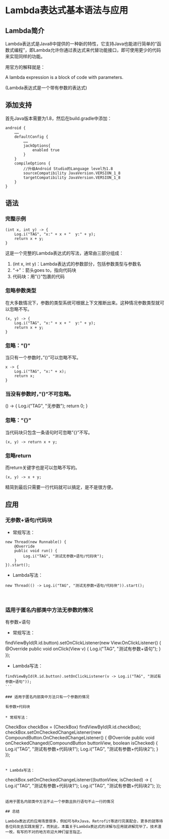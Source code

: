 # Lambda表达式基本语法与应用



## Lambda简介

Lambda表达式是Java8中提供的一种新的特性，它支持Java也能进行简单的“函数式编程”，即Lambda允许你通过表达式来代替功能接口，即可使用更少的代码来实现同样的功能。

用官方的解释就是：

A lambda expression is a block of code with parameters.

(Lambda表达式是一个带有参数的表达式)


## 添加支持

首先Java版本需要为1.8，然后在build.gradle中添加：

```
android {
    ……
    defaultConfig {
        ……
        jackOptions{
            enabled true
        }
    }
    compileOptions {
        //升级Android Studio的Language level为1.8
        sourceCompatibility JavaVersion.VERSION_1_8
        targetCompatibility JavaVersion.VERSION_1_8
    }
}
```

## 语法

### 完整示例

```
(int x, int y) -> {
    Log.i("TAG", "x:" + x + "  y:" + y);
    return x + y;
}
```

这是一个完整的Lambda表达式的写法，通常由三部分组成：

1. (int x, int y)：Lambda表达式的参数部分，包括参数类型与参数名
2. “->”：箭头goes to，指向代码块
3. 代码块：用”{}”包裹的代码


### 忽略参数类型

在大多数情况下，参数的类型系统可根据上下文推断出来。这种情况参数类型就可以忽略不写。

```
(x, y) -> {
    Log.i("TAG", "x:" + x + "  y:" + y);
    return x + y;
}
```

### 忽略：”()”

当只有一个参数时，”()”可以忽略不写。

```
x -> {
    Log.i("TAG", "x:" + x);
    return x;
}
```

### 当没有参数时，”()”不可忽略。

() -> {
    Log.i("TAG", "无参数");
    return 0;
}


### 忽略：”{}”

当代码块只包含一条语句时可忽略”{}”不写。

```
(x, y) -> return x + y;
```

### 忽略return

而return关键字也是可以忽略不写的。

```
(x, y) -> x + y;
```
精简到最后只需要一行代码就可以搞定，是不是很方便。

## 应用

### 无参数+语句/代码块

* 常规写法：

```
new Thread(new Runnable() {
    @Override
    public void run() {
        Log.i("TAG", "测试无参数+语句/代码块");
    }
}).start();
```

* Lambda写法：

```
new Thread(() -> Log.i("TAG", "测试无参数+语句/代码块")).start();
```
　　

### 适用于匿名内部类中方法无参数的情况

有参数+语句

* 常规写法：

findViewById(R.id.button).setOnClickListener(new View.OnClickListener() {
    @Override
    public void onClick(View v) {
        Log.i("TAG", "测试有参数+语句");
    }
});
　
* Lambda写法：

```
findViewById(R.id.button).setOnClickListener(v -> Log.i("TAG", "测试有参数+语句"));
```　　

### 适用于匿名内部类中方法只有一个参数的情况

有参数+代码块
　　
* 常规写法：

```
CheckBox checkBox = (CheckBox) findViewById(R.id.checkBox);
checkBox.setOnCheckedChangeListener(new CompoundButton.OnCheckedChangeListener() {
    @Override
    public void onCheckedChanged(CompoundButton buttonView, boolean isChecked) {
        Log.i("TAG", "测试有参数+代码块1");
        Log.i("TAG", "测试有参数+代码块2");
    }
});
```
　　
* Lambda写法：

```
checkBox.setOnCheckedChangeListener((buttonView, isChecked) -> {
    Log.i("TAG", "测试有参数+代码块1");
    Log.i("TAG", "测试有参数+代码块2");
});
```
　　
适用于匿名内部类中方法不止一个参数且执行语句不止一行的情况

## 总结

Lambda表达式的应用场景很多，例如可与RxJava，Retrofit等进行完美配合，更多的就等待各位码友去实践发掘了。而到此，本篇关于Lambda表达式的详解与应用就讲解完毕了。技术渣一枚，有写的不对的地方欢迎大神们留言指正。